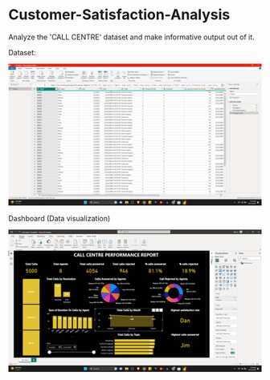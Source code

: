 # Customer-Satisfaction-Analysis
Analyze the 'CALL CENTRE' dataset and make informative output out of it.

Dataset:

![Alt text](https://github.com/Aditya-Mandothia/Customer-Satisfaction-Analysis/blob/6fa0c70fd49adcc29431dd6a4b50f2d13f0adca5/Screenshot%20(83).png)



Dashboard (Data visualization)

![Alt text](https://github.com/Aditya-Mandothia/Customer-Satisfaction-Analysis/blob/6fa0c70fd49adcc29431dd6a4b50f2d13f0adca5/Screenshot%20(84).png)



